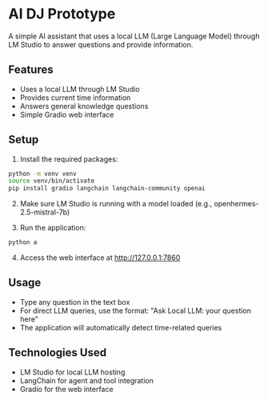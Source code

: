 # AI DJ Prototype

A simple AI assistant that uses a local LLM (Large Language Model) through LM Studio to answer questions and provide information.

## Features

- Uses a local LLM through LM Studio
- Provides current time information
- Answers general knowledge questions
- Simple Gradio web interface

## Setup

1. Install the required packages:
```bash
python -m venv venv
source venv/bin/activate
pip install gradio langchain langchain-community openai
```

2. Make sure LM Studio is running with a model loaded (e.g., openhermes-2.5-mistral-7b)

3. Run the application:
```bash
python a
```

4. Access the web interface at http://127.0.0.1:7860

## Usage

- Type any question in the text box
- For direct LLM queries, use the format: "Ask Local LLM: your question here"
- The application will automatically detect time-related queries

## Technologies Used

- LM Studio for local LLM hosting
- LangChain for agent and tool integration
- Gradio for the web interface